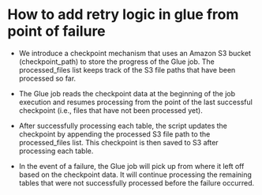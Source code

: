 # How to add retry logic in glue from point of failure

- We introduce a checkpoint mechanism that uses an Amazon S3 bucket (checkpoint_path) to store the progress of the Glue job. The processed_files list keeps track of the S3 file paths that have been processed so far.

- The Glue job reads the checkpoint data at the beginning of the job execution and resumes processing from the point of the last successful checkpoint (i.e., files that have not been processed yet).

- After successfully processing each table, the script updates the checkpoint by appending the processed S3 file path to the processed_files list. This checkpoint is then saved to S3 after processing each table.

- In the event of a failure, the Glue job will pick up from where it left off based on the checkpoint data. It will continue processing the remaining tables that were not successfully processed before the failure occurred.

